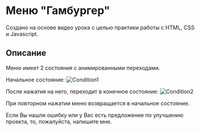 # Меню "Гамбургер"
Создано на основе видео урока с целью практики работы c HTML, CSS и Javascript. 

## Описание
Меню имеет 2 состояния с анимированными переходами.

Начальное состояние:
![Сondition1](https://github.com/DenisShilyaev/Menu_hamburger/raw/master/source/Сondition_Start.PNG)

После нажатия на него, переходит в конечное состояние:
![Сondition2](https://github.com/DenisShilyaev/Menu_hamburger/raw/master/source/Сondition_End.PNG)

При повторном нажатии меню возвращается в начальное состояние.

Если Вы нашли ошибку или у Вас есть предложение по улучшению проекта, то, пожалуйста, напишите мне.